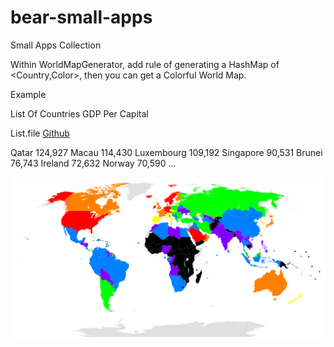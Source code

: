 # bear-small-apps
Small Apps Collection


Within WorldMapGenerator, add rule of generating a HashMap of <Country,Color>, then you can get a Colorful World Map.

Example

List Of Countries GDP Per Capital

List.file
[Github](world-map-generator/List.file)

Qatar	124,927
Macau	114,430
Luxembourg	109,192
Singapore	90,531
Brunei	76,743
Ireland	72,632
Norway	70,590
...

![alt text](world-map-generator/WorldMap.svg)

